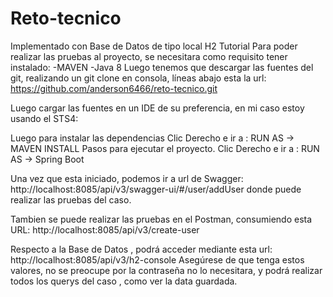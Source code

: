 # Reto-tecnico
Implementado con  Base de Datos de tipo local H2
Tutorial 
Para poder realizar las pruebas al proyecto, se necesitara  como requisito tener instalado:
-MAVEN
-Java 8
Luego tenemos que descargar las fuentes del git, realizando un git clone en consola, líneas abajo esta la url:
https://github.com/anderson6466/reto-tecnico.git
 
 
Luego cargar las fuentes en un IDE de su preferencia, en mi caso estoy usando el STS4:
 


Luego para instalar las dependencias Clic Derecho   e ir a :  RUN AS ->   MAVEN INSTALL
Pasos para ejecutar el proyecto.
Clic Derecho   e ir a :  RUN AS ->   Spring Boot
 

Una vez que esta iniciado, podemos ir a url de Swagger:   http://localhost:8085/api/v3/swagger-ui/#/user/addUser   donde puede realizar las pruebas del caso.










Tambien se puede realizar las pruebas en el Postman, consumiendo esta URL:
http://localhost:8085/api/v3/create-user

 
Respecto a la Base de Datos , podrá acceder mediante  esta url:
http://localhost:8085/api/v3/h2-console
Asegúrese de que tenga estos valores, no se preocupe por la contraseña no lo necesitara, y podrá realizar todos los querys del caso , como ver la data guardada.


